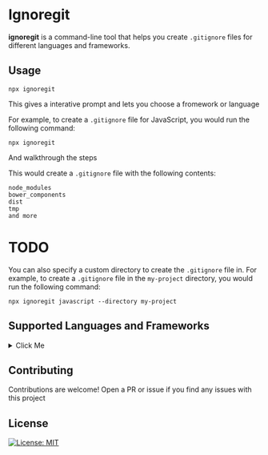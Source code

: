 ﻿# Ignoregit

**ignoregit** is a command-line tool that helps you create `.gitignore` files for different languages and frameworks.

## Usage

```
npx ignoregit
```
This gives a interative prompt and lets you choose a fromework or language 

For example, to create a `.gitignore` file for JavaScript, you would run the following command:

```
npx ignoregit
```
And walkthrough the steps

This would create a `.gitignore` file with the following contents:

```
node_modules
bower_components
dist
tmp
and more
```

# TODO
You can also specify a custom directory to create the `.gitignore` file in. For example, to create a `.gitignore` file in the `my-project` directory, you would run the following command:

```
npx ignoregit javascript --directory my-project
```

## Supported Languages and Frameworks

<details>
<summary> 
Click Me
</summary>

  
* AL
* Actionscript
* Ada
* Agda
* Android
* AppEngine
* AppceleratorTitanium
* ArchLinuxPackages
* Autotools
* C++
* C
* CFWheels
* CMake
* CUDA
* CakePHP
* ChefCookbook
* Clojure
* CodeIgniter
* CommonLisp
* Composer
* Concrete5
* Coq
* CraftCMS
* D
* DM
* Dart
* Delphi
* Drupal
* EPiServer
* Eagle
* Elisp
* Elixir
* Elm
* Erlang
* ExpressionEngine
* ExtJs
* Fancy
* Finale
* FlaxEngine
* ForceDotCom
* Fortran
* FuelPHP
* GWT
* Gcov
* GitBook
* Go
* Godot
* Gradle
* Grails
* Haskell
* IGORPro
* Idris
* JBoss
* JENKINS_HOME
* Java
* Jekyll
* Joomla
* Julia
* KiCad
* Kohana
* Kotlin
* LICENSE
* LabVIEW
* Laravel
* Leiningen
* LemonStand
* Lilypond
* Lithium
* Lua
* Magento
* Maven
* Mercury
* MetaProgrammingSystem
* Nanoc
* Nim
* Node
* OCaml
* Objective-C
* Opa
* OpenCart
* OracleForms
* Packer
* Perl
* Phalcon
* PlayFramework
* Plone
* Prestashop
* Processing
* PureScript
* Python
* Qooxdoo
* Qt
* R
* ROS
* Racket
* Rails
* Raku
* RhodesRhomobile
* Ruby
* Rust
* SCons
* Sass
* Scala
* Scheme
* Scrivener
* Sdcc
* SeamGen
* SketchUp
* Smalltalk
* Stella
* SugarCRM
* Swift
* Symfony
* SymphonyCMS
* TeX
* Terraform
* Textpattern
* TurboGears2
* TwinCAT3
* Typo3
* Unity
* UnrealEngine
* VVVV
* VisualStudio
* Waf
* WordPress
* Xojo
* Yeoman
* Yii
* ZendFramework
* Zephir


</details>

## Contributing

Contributions are welcome! Open a PR or issue if you find any issues with this project

## License
[![License: MIT](https://img.shields.io/badge/License-MIT-red.svg)](https://opensource.org/licenses/MIT)
